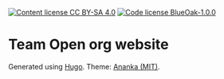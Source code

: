 [![Content license CC BY-SA 4.0](https://badgen.net/badge/Content%20license/CC%20BY-SA%204.0)](LICENSE.md)
[![Code license BlueOak-1.0.0](https://badgen.net/badge/Code%20license/BlueOak-1.0.0)](LICENSE.md)

# Team Open org website

Generated using [Hugo](https://gohugo.io).
Theme: [Ananka (MIT)](https://github.com/budparr/gohugo-theme-ananke).
